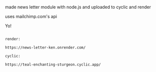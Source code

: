 made news letter module with node.js
and uploaded to cyclic and render

uses mailchimp.com's api

Yo!
```

render:

https://news-letter-ken.onrender.com/

cyclic:

https://teal-enchanting-sturgeon.cyclic.app/
